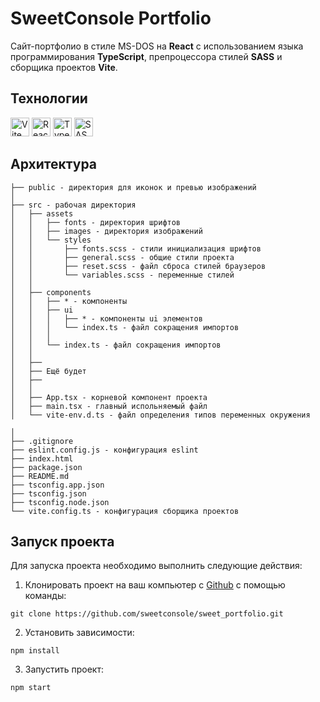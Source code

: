 # SweetConsole Portfolio

Сайт-портфолио в стиле MS-DOS на <strong>React</strong> с использованием языка программирования <strong>TypeScript</strong>, препроцессора  стилей <strong>SASS</strong> и сборщика проектов <strong>Vite</strong>.

## Технологии

<div id="steck">
  <img src="https://cdn.jsdelivr.net/gh/devicons/devicon@latest/icons/vitejs/vitejs-original.svg" width="30" height="30" alt="Vite" />
	<img src="https://cdn.jsdelivr.net/gh/devicons/devicon@latest/icons/react/react-original-wordmark.svg" width="30" height="30" alt="React"/>
  <img src="https://cdn.jsdelivr.net/gh/devicons/devicon@latest/icons/typescript/typescript-original.svg" width="30" height="30" alt="Type Script"/>
	<img src="https://cdn.jsdelivr.net/gh/devicons/devicon@latest/icons/sass/sass-original.svg" width="30" height="30" alt="SASS"/>
</div>

## Архитектура
```
├── public - директория для иконок и превью изображений
│ 
├── src - рабочая директория
│   ├── assets
│   │	├── fonts - директория шрифтов
│   │	├── images - директория изображений
│   │   └── styles
│   │       ├── fonts.scss - стили инициализация шрифтов
│   │       ├── general.scss - общие стили проекта
│   │       ├── reset.scss - файл сброса стилей браузеров
│   │       └── variables.scss - переменные стилей
│   │
│   ├── components
│   │	├── * - компоненты
│   │	├── ui
│   │	│   ├── * - компоненты ui элементов
│   │	│   └── index.ts - файл сокращения импортов
│   │	│
│   │	└── index.ts - файл сокращения импортов
│   │
│   ├──
│   ├── Ещё будет
│   ├──
│   │
│   ├── App.tsx - корневой компонент проекта
│   ├── main.tsx - главный испольняемый файл
│   └── vite-env.d.ts - файл определения типов переменных окружения 

│
├── .gitignore
├── eslint.config.js - конфигурация eslint
├── index.html
├── package.json
├── README.md
├── tsconfig.app.json
├── tsconfig.json
├── tsconfig.node.json
└── vite.config.ts - конфигурация сборщика проектов
```

## Запуск проекта

Для запуска проекта необходимо выполнить следующие действия:

1. Клонировать проект на ваш компьютер с [Github](https://github.com/sweetconsole/sweet_portfolio) с помощью команды:
```
git clone https://github.com/sweetconsole/sweet_portfolio.git
```

2. Установить зависимости:
```
npm install
```

3. Запустить проект:
```
npm start
```

